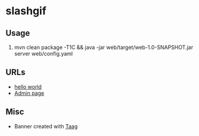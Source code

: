 slashgif
================

Usage
-----
1. mvn clean package -T1C && java -jar web/target/web-1.0-SNAPSHOT.jar server web/config.yaml

URLs
----
* [hello world](http://localhost:8080/api/hello)  
* [Admin page](http://localhost:8081)

Misc
----
* Banner created with [Taag](http://patorjk.com/software/taag)